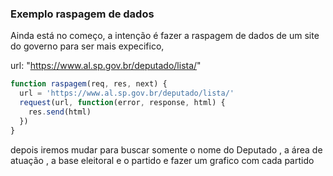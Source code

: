 ### Exemplo raspagem de dados


Ainda está no começo, a intenção é fazer a raspagem de dados de um site do governo para ser mais expecifico,

url: "https://www.al.sp.gov.br/deputado/lista/"

```javascript
function raspagem(req, res, next) {
  url = 'https://www.al.sp.gov.br/deputado/lista/'
  request(url, function(error, response, html) {
    res.send(html)
  })
}
```

depois iremos mudar para buscar somente o nome do Deputado , a área de atuação , a base eleitoral e o partido e fazer um grafico com cada partido